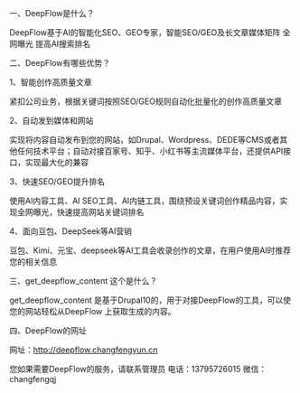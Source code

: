 一、DeepFlow是什么？

DeepFlow基于AI的智能化SEO、GEO专家，智能SEO/GEO及长文章媒体矩阵 全网曝光 提高AI搜索排名

二、DeepFlow有哪些优势？

1、智能创作高质量文章

紧扣公司业务，根据关键词按照SEO/GEO规则自动化批量化的创作高质量文章

2、自动发到媒体和网站

实现将内容自动发布到您的网站，如Drupal、Wordpress、DEDE等CMS或者其他任何技术平台；自动对接百家号、知乎、小红书等主流媒体平台，还提供API接口，实现最大化的兼容

3、快速SEO/GEO提升排名

使用AI内容工具、AI SEO工具、AI内链工具，围绕预设关键词创作精品内容，实现全网曝光，快速提高网站关键词排名

4、面向豆包、DeepSeek等AI营销

豆包、Kimi、元宝、deepseek等AI工具会收录创作的文章，在用户使用AI时推荐您的相关信息

三、get_deepflow_content 这个是什么？

get_deepflow_content 是基于Drupal10的，用于对接DeepFlow的工具，可以使您的网站轻松从DeepFlow 上获取生成的内容。

四、DeepFlow的网址

网址：http://deepflow.changfengyun.cn

您如果需要DeepFlow的服务，请联系管理员
电话：13795726015
微信：changfengqj
